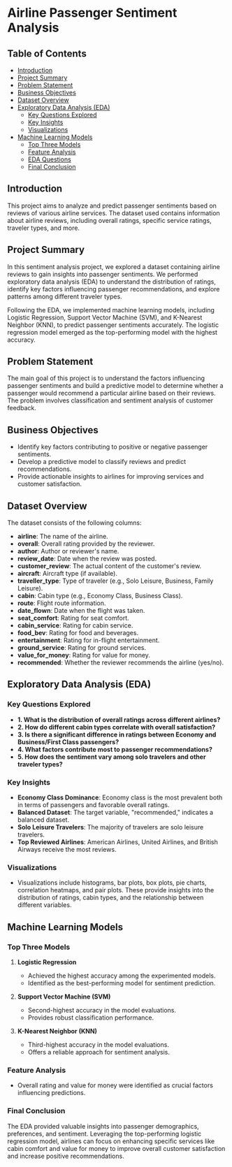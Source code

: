 # Airline Passenger Sentiment Analysis

## Table of Contents

- [Introduction](#introduction)
- [Project Summary](#project-summary)
- [Problem Statement](#problem-statement)
- [Business Objectives](#business-objectives)
- [Dataset Overview](#dataset-overview)
- [Exploratory Data Analysis (EDA)](#exploratory-data-analysis-eda)
  - [Key Questions Explored](#key-questions-explored)
  - [Key Insights](#key-insights)
  - [Visualizations](#visualizations)
- [Machine Learning Models](#machine-learning-models)
  - [Top Three Models](#top-three-models)
  - [Feature Analysis](#feature-analysis)
  - [EDA Questions](#eda-questions)
  - [Final Conclusion](#final-conclusion)

## Introduction
This project aims to analyze and predict passenger sentiments based on reviews of various airline services. The dataset used contains information about airline reviews, including overall ratings, specific service ratings, traveler types, and more.

## Project Summary
In this sentiment analysis project, we explored a dataset containing airline reviews to gain insights into passenger sentiments. We performed exploratory data analysis (EDA) to understand the distribution of ratings, identify key factors influencing passenger recommendations, and explore patterns among different traveler types.

Following the EDA, we implemented machine learning models, including Logistic Regression, Support Vector Machine (SVM), and K-Nearest Neighbor (KNN), to predict passenger sentiments accurately. The logistic regression model emerged as the top-performing model with the highest accuracy.

## Problem Statement
The main goal of this project is to understand the factors influencing passenger sentiments and build a predictive model to determine whether a passenger would recommend a particular airline based on their reviews. The problem involves classification and sentiment analysis of customer feedback.

## Business Objectives
- Identify key factors contributing to positive or negative passenger sentiments.
- Develop a predictive model to classify reviews and predict recommendations.
- Provide actionable insights to airlines for improving services and customer satisfaction.

## Dataset Overview

The dataset consists of the following columns:

- **airline**: The name of the airline.
- **overall**: Overall rating provided by the reviewer.
- **author**: Author or reviewer's name.
- **review_date**: Date when the review was posted.
- **customer_review**: The actual content of the customer's review.
- **aircraft**: Aircraft type (if available).
- **traveller_type**: Type of traveler (e.g., Solo Leisure, Business, Family Leisure).
- **cabin**: Cabin type (e.g., Economy Class, Business Class).
- **route**: Flight route information.
- **date_flown**: Date when the flight was taken.
- **seat_comfort**: Rating for seat comfort.
- **cabin_service**: Rating for cabin service.
- **food_bev**: Rating for food and beverages.
- **entertainment**: Rating for in-flight entertainment.
- **ground_service**: Rating for ground services.
- **value_for_money**: Rating for value for money.
- **recommended**: Whether the reviewer recommends the airline (yes/no).

## Exploratory Data Analysis (EDA)

### Key Questions Explored
- **1. What is the distribution of overall ratings across different airlines?**
- **2. How do different cabin types correlate with overall satisfaction?**
- **3. Is there a significant difference in ratings between Economy and Business/First Class passengers?**
- **4. What factors contribute most to passenger recommendations?**
- **5. How does the sentiment vary among solo travelers and other traveler types?**

### Key Insights
- **Economy Class Dominance**: Economy class is the most prevalent both in terms of passengers and favorable overall ratings.
- **Balanced Dataset**: The target variable, "recommended," indicates a balanced dataset.
- **Solo Leisure Travelers**: The majority of travelers are solo leisure travelers.
- **Top Reviewed Airlines**: American Airlines, United Airlines, and British Airways receive the most reviews.

### Visualizations
- Visualizations include histograms, bar plots, box plots, pie charts, correlation heatmaps, and pair plots. These provide insights into the distribution of ratings, cabin types, and the relationship between different variables.

## Machine Learning Models

### Top Three Models

1. **Logistic Regression**
   - Achieved the highest accuracy among the experimented models.
   - Identified as the best-performing model for sentiment prediction.

2. **Support Vector Machine (SVM)**
   - Second-highest accuracy in the model evaluations.
   - Provides robust classification performance.

3. **K-Nearest Neighbor (KNN)**
   - Third-highest accuracy in the model evaluations.
   - Offers a reliable approach for sentiment analysis.

### Feature Analysis
- Overall rating and value for money were identified as crucial factors influencing predictions.

### Final Conclusion
The EDA provided valuable insights into passenger demographics, preferences, and sentiment. Leveraging the top-performing logistic regression model, airlines can focus on enhancing specific services like cabin comfort and value for money to improve overall customer satisfaction and increase positive recommendations.

#
